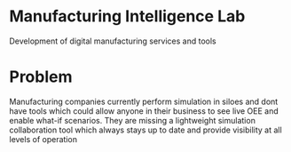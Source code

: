 # Manufacturing Intelligence Lab
Development of digital manufacturing services and tools

# Problem
Manufacturing companies currently perform simulation in siloes and dont have tools which could allow anyone in their business to see live OEE and enable what-if scenarios. They are missing a lightweight simulation collaboration tool which always stays up to date and provide visibility at all levels of operation